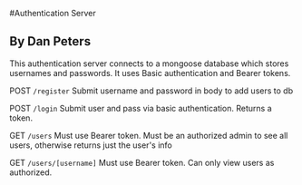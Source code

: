 #Authentication Server
## By Dan Peters

This authentication server connects to a mongoose database which stores
usernames and passwords. It uses Basic authentication and Bearer tokens.

POST ```/register```
Submit username and password in body to add users to db

POST ```/login```
Submit user and pass via basic authentication. Returns a token.

GET ```/users```
Must use Bearer token. Must be an authorized admin to see all users, otherwise returns just the user's info

GET ```/users/[username]```
Must use Bearer token. Can only view users as authorized.
